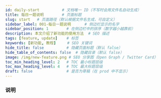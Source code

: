 ```yaml
---
id: daily-start          # 文档唯一 ID（不写时会用文件名自动生成）
title: 每日一题说明        # 页面标题
slug: start   # 页面路径（默认根据文件名生成，可自定义）
sidebar_label: 001-每日一题说明      # 侧边栏显示的名字
sidebar_position: 1        # 在侧边栏中的排序（数字越小越靠前）
description: 本文介绍了新功能的使用方法  # SEO 描述
tags: [feature, update]    # 标签
keywords: [新功能, 教程]     # SEO 关键词
hide_title: false          # 隐藏页面标题（默认 false）
hide_table_of_contents: false  # 隐藏目录（默认 false）
image: /img/new-feature.png # SEO 分享图（Open Graph / Twitter Card）
toc_min_heading_level: 2   # TOC 最小标题层级
toc_max_heading_level: 4   # TOC 最大标题层级
draft: false               # 是否为草稿（在 prod 中不显示）
---
```



### 说明